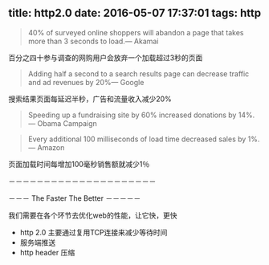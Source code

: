 title: http2.0
date: 2016-05-07 17:37:01
tags: http
---
> 40% of surveyed online shoppers will abandon a page that takes more than 3 seconds to load.— Akamai

百分之四十参与调查的网购用户会放弃一个加载超过3秒的页面

> Adding half a second to a search results page can decrease traffic and ad revenues by 20%— Google

搜索结果页面每延迟半秒，广告和流量收入减少20%

> Speeding up a fundraising site by 60% increased donations by 14%.— Obama Campaign

> Every additional 100 milliseconds of load time decreased sales by 1%.— Amazon

页面加载时间每增加100毫秒销售额就减少1％

－－－－－－－－－－－－－－－－－－－－－

－－－ The Faster The Better －－－－－

我们需要在各个环节去优化web的性能，让它快，更快

- http 2.0 主要通过复用TCP连接来减少等待时间
- 服务端推送
- http header 压缩
